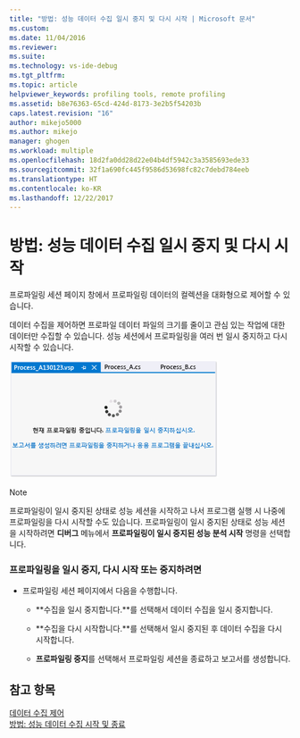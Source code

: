 ```yaml
---
title: "방법: 성능 데이터 수집 일시 중지 및 다시 시작 | Microsoft 문서"
ms.custom: 
ms.date: 11/04/2016
ms.reviewer: 
ms.suite: 
ms.technology: vs-ide-debug
ms.tgt_pltfrm: 
ms.topic: article
helpviewer_keywords: profiling tools, remote profiling
ms.assetid: b8e76363-65cd-424d-8173-3e2b5f54203b
caps.latest.revision: "16"
author: mikejo5000
ms.author: mikejo
manager: ghogen
ms.workload: multiple
ms.openlocfilehash: 18d2fa0dd28d22e04b4df5942c3a3585693ede33
ms.sourcegitcommit: 32f1a690fc445f9586d53698fc82c7debd784eeb
ms.translationtype: HT
ms.contentlocale: ko-KR
ms.lasthandoff: 12/22/2017
---
```

# <a name="how-to-pause-and-resume-performance-data-collection"></a>방법: 성능 데이터 수집 일시 중지 및 다시 시작
프로파일링 세션 페이지 창에서 프로파일링 데이터의 컬렉션을 대화형으로 제어할 수 있습니다.  
  
 데이터 수집을 제어하면 프로파일 데이터 파일의 크기를 줄이고 관심 있는 작업에 대한 데이터만 수집할 수 있습니다. 성능 세션에서 프로파일링을 여러 번 일시 중지하고 다시 시작할 수 있습니다.  
  
 ![프로파일링 세션 시작](../profiling/media/prof_profilingsessionpage.png "PROF_ProfilingSessionPage")  
  
> [!NOTE]
>  프로파일링이 일시 중지된 상태로 성능 세션을 시작하고 나서 프로그램 실행 시 나중에 프로파일링을 다시 시작할 수도 있습니다. 프로파일링이 일시 중지된 상태로 성능 세션을 시작하려면 **디버그** 메뉴에서 **프로파일링이 일시 중지된 성능 분석 시작** 명령을 선택합니다.  
  
### <a name="to-pause--resume-or-stop-profiling"></a>프로파일링을 일시 중지, 다시 시작 또는 중지하려면  
  
-   프로파일링 세션 페이지에서 다음을 수행합니다.  
  
    -   **수집을 일시 중지합니다.**를 선택해서 데이터 수집을 일시 중지합니다.  
  
    -   **수집을 다시 시작합니다.**를 선택해서 일시 중지된 후 데이터 수집을 다시 시작합니다.  
  
    -   **프로파일링 중지**를 선택해서 프로파일링 세션을 종료하고 보고서를 생성합니다.  
  
## <a name="see-also"></a>참고 항목  
 [데이터 수집 제어](../profiling/controlling-data-collection.md)   
 [방법: 성능 데이터 수집 시작 및 종료](../profiling/how-to-start-and-end-performance-data-collection.md)